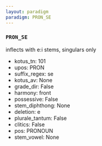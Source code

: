 ```yaml
---
layout: paradigm
paradigm: PRON_SE
---
```

### ` PRON_SE `

inflects with e:i stems, singulars only
* kotus_tn: 101
* upos: PRON
* suffix_regex: se
* kotus_av: None
* grade_dir: False
* harmony: front
* possessive: False
* stem_diphthong: None
* deletion: e
* plurale_tantum: False
* clitics: False
* pos: PRONOUN
* stem_vowel: None
